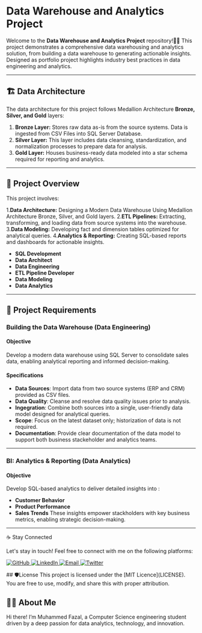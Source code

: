 # Data Warehouse and Analytics Project
Welcome to the **Data Warehouse and Analytics Project** repository!👨‍💼
This project demonstrates a comprehensive data warehousing and analytics solution, from building a data warehouse to generating actionable insights. Designed as portfolio project
highlights industry best practices in data engineering and analytics.

---

## 🏗️ Data Architecture
The data architecture for this project follows Medallion Architecture **Bronze, Silver, and Gold** layers:
1. **Bronze Layer:** Stores raw data as-is from the source systems. Data is ingested from CSV Files into SQL Server Database.
2. **Silver Layer:** This layer includes data cleansing, standardization, and normalization processes to prepare data for analysis.
3. **Gold Layer:** Houses business-ready data modeled into a star schema required for reporting and analytics.

---
## 📖 Project Overview

This project involves:

  1.**Data Architecture:** Designing a Modern Data Warehouse Using Medallion Architecture Bronze, Silver, and Gold layers.
  2.**ETL Pipelines:** Extracting, transforming, and loading data from source systems into the warehouse.
  3.**Data Modeling:** Developing fact and dimension tables optimized for analytical queries.
  4.**Analytics & Reporting:** Creating SQL-based reports and dashboards for actionable insights.

- **SQL Development**
- **Data Architect**
- **Data Engineering**
- **ETL Pipeline Developer**
- **Data Modeling**
- **Data Analytics**

---
## 🚀 Project Requirements
### Building the Data Warehouse (Data Engineering)
#### Objective
Develop a modern data warehouse using SQL Server to consolidate sales data, enabling analytical reporting and informed decision-making.

#### Specifications
- **Data Sources**: Import data from two source systems (ERP and CRM) provided as CSV files.
- **Data Quality**: Cleanse and resolve data quality issues prior to analysis.
- **Ingegration**: Combine both sources into a single, user-friendly data model designed for analytical queries.
- **Scope**: Focus on the latest dataset only; historization of data is not required.
- **Documentation**: Provide clear documentation of the data model to support both business stackeholder and analytics teams.

---
### BI: Analytics & Reporting (Data Analytics)
#### Objective
Develop SQL-based analytics to deliver detailed insights into :
- **Customer Behavior**
- **Product Performance**
- **Sales Trends**
  These insights empower stackholders with key business metrics, enabling strategic decision-making.

---
☕ Stay Connected

Let's stay in touch! Feel free to connect with me on the following platforms:

<p align="left"> <a href="https://github.com/muhammed-fazal" target="_blank"> <img src="https://img.shields.io/badge/GitHub-181717?style=for-the-badge&logo=github&logoColor=white" alt="GitHub"/> </a> <a href="http://www.linkedin.com/in/muhammed-fazal-" target="_blank"> <img src="https://img.shields.io/badge/LinkedIn-0A66C2?style=for-the-badge&logo=linkedin&logoColor=white" alt="LinkedIn"/> </a> <a href="mailto:fasalcheru@gmail.com"> <img src="https://img.shields.io/badge/Email-D14836?style=for-the-badge&logo=gmail&logoColor=white" alt="Email"/> </a> <a href="[https://x.com/MHD_Fazal_" target="_blank"> <img src="https://img.shields.io/badge/Twitter-1DA1F2?style=for-the-badge&logo=x&logoColor=white" alt="Twitter"/> </a> </p>
## 🛡️License
This project is licensed under the [MIT Licence](LICENSE). You are free to use, modify, and share this with proper attribution.

## 🧑‍🎓 About Me
Hi there! I’m Muhammed Fazal, a Computer Science engineering student driven by a deep passion for data analytics, technology, and innovation.
